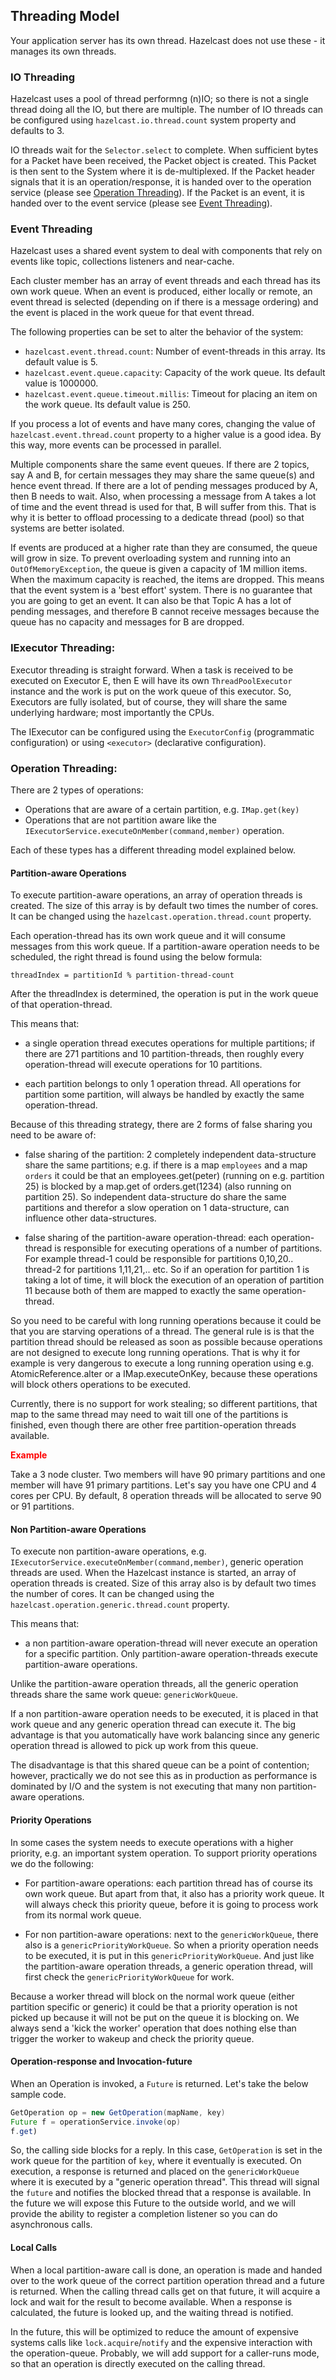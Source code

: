 ## Threading Model

Your application server has its own thread. Hazelcast does not use these - it manages its own threads.

### IO Threading

Hazelcast uses a pool of thread performng (n)IO; so there is not a single thread doing all the IO, but there are multiple.
The number of IO threads can be configured using `hazelcast.io.thread.count` system property and defaults to 3. 

IO threads wait for the `Selector.select` to complete. When sufficient bytes for a Packet have been received,
the Packet object is created. This Packet is then sent to the System where it is de-multiplexed. If the Packet header
signals that it is an operation/response, it is handed over to the operation service (please see [Operation Threading](#operation-threading)). If the Packet 
is an event, it is handed over to the event service (please see [Event Threading](#event-threading)). 

### Event Threading

Hazelcast uses a shared event system to deal with components that rely on events like topic, collections listeners and near-cache. 

Each cluster member has an array of event threads and each thread has its own work queue. When an event is produced,
either locally or remote, an event thread is selected (depending on if there is a message ordering) and the event is placed
in the work queue for that event thread.

The following properties
can be set to alter the behavior of the system:

* `hazelcast.event.thread.count`: Number of event-threads in this array. Its default value is 5.
* `hazelcast.event.queue.capacity`: Capacity of the work queue. Its default value is 1000000.
* `hazelcast.event.queue.timeout.millis`: Timeout for placing an item on the work queue. Its default value is 250.

If you process a lot of events and have many cores, changing the value of `hazelcast.event.thread.count` property to
a higher value is a good idea. By this way, more events can be processed in parallel.

Multiple components share the same event queues. If there are 2 topics, say A and B, for certain messages
they may share the same queue(s) and hence event thread. If there are a lot of pending messages produced by A, then B needs to wait.
Also, when processing a message from A takes a lot of time and the event thread is used for that, B will suffer from this. 
That is why it is better to offload processing to a dedicate thread (pool) so that systems are better isolated.

If events are produced at a higher rate than they are consumed, the queue will grow in size. To prevent overloading system
and running into an `OutOfMemoryException`, the queue is given a capacity of 1M million items. When the maximum capacity is reached, the items are
dropped. This means that the event system is a 'best effort' system. There is no guarantee that you are going to get an
event. It can also be that Topic A has a lot of pending messages, and therefore B cannot receive messages because the queue
has no capacity and messages for B are dropped.

### IExecutor Threading:

Executor threading is straight forward. When a task is received to be executed on Executor E, then E will have its
own `ThreadPoolExecutor` instance and the work is put on the work queue of this executor. So, Executors are fully isolated, but of course, they will share the same underlying hardware; most importantly the CPUs. 

The IExecutor can be configured using the `ExecutorConfig` (programmatic configuration) or using `<executor>` (declarative configuration).

### Operation Threading:

There are 2 types of operations:

* Operations that are aware of a certain partition, e.g. `IMap.get(key)`
* Operations that are not partition aware like the `IExecutorService.executeOnMember(command,member)` operation.

Each of these types has a different threading model explained below.

#### Partition-aware Operations

To execute partition-aware operations, an array of operation threads is created. The size of this array is by default two 
times the number of cores. It can be changed using the `hazelcast.operation.thread.count` property.

Each operation-thread has its own work queue and it will consume messages from this work queue. If a partition-aware 
operation needs to be scheduled, the right thread is found using the below formula:

`threadIndex = partitionId % partition-thread-count`

After the threadIndex is determined, the operation is put in the work queue of that operation-thread.

This means that:

 * a single operation thread executes operations for multiple partitions; if there are 271 partitions and
 10 partition-threads, then roughly every operation-thread will execute operations for 10 partitions. 

 * each partition belongs to only 1 operation thread. All operations for partition some partition, will always 
 be handled by exactly the same operation-thread. 

Because of this threading strategy, there are 2 forms of false sharing you need to be aware of:

* false sharing of the partition: 2 completely independent data-structure share the same partitions; e.g. if there
 is a map `employees` and a map `orders` it could be that an employees.get(peter) (running on e.g. partition 25) is blocked
 by a map.get of orders.get(1234) (also running on partition 25). So independent data-structure do share the same partitions
 and therefor a slow operation on 1 data-structure, can influence other data-structures.
 
* false sharing of the partition-aware operation-thread: each operation-thread is responsible for executing
 operations of a number of partitions. For example thread-1 could be responsible for partitions 0,10,20.. thread-2 for partitions
 1,11,21,.. etc. So if an operation for partition 1 is taking a lot of time, it will block the execution of an operation of partition
 11 because both of them are mapped to exactly the same operation-thread.

So you need to be careful with long running operations because it could be that you are starving operations of a thread. 
The general rule is is that the partition thread should be released as soon as possible because operations are not designed
to execute long running operations. That is why it for example is very dangerous to execute a long running operation 
using e.g. AtomicReference.alter or a IMap.executeOnKey, because these operations will block others operations to be executed.

Currently, there is no support for work stealing; so different partitions, that map to the same thread may need to wait 
till one of the partitions is finished, even though there are other free partition-operation threads available.

<font color='red'>**Example**</font>

Take a 3 node cluster. Two members will have 90 primary partitions and one member will have 91 primary partitions. Let's
say you have one CPU and 4 cores per CPU. By default, 8 operation threads will be allocated to serve 90 or 91 partitions.

#### Non Partition-aware Operations

To execute non partition-aware operations, e.g. `IExecutorService.executeOnMember(command,member)`, generic operation 
threads are used. When the Hazelcast instance is started, an array of operation threads is created. Size of this array 
also is by default two times the number of cores. It can be changed using the `hazelcast.operation.generic.thread.count` 
property.

This means that:

* a non partition-aware operation-thread will never execute an operation for a specific partition. Only partition-aware
  operation-threads execute partition-aware operations. 

Unlike the partition-aware operation threads, all the generic operation threads share the same work queue: `genericWorkQueue`.

If a non partition-aware operation needs to be executed, it is placed in that work queue and any generic operation 
thread can execute it. The big advantage is that you automatically have work balancing since any generic operation 
thread is allowed to pick up work from this queue.

The disadvantage is that this shared queue can be a point of contention; however, practically we do not see this as in 
production as performance is dominated by I/O and the system is not executing that many non partition-aware operations.
 
#### Priority Operations
 
In some cases the system needs to execute operations with a higher priority, e.g. an important system operation. To support priority
operations we do the following:

* For partition-aware operations: each partition thread has of course its own work queue. But apart from that, it also has a priority
  work queue. It will always check this priority queue, before it is going to process work from its normal work queue.

* For non partition-aware operations: next to the `genericWorkQueue`, there also is a `genericPriorityWorkQueue`. So when a priority operation
 needs to be executed, it is put in this `genericPriorityWorkQueue`. And just like the partition-aware operation threads, a generic
 operation thread, will first check the `genericPriorityWorkQueue` for work. 
 
Because a worker thread will block on the normal work queue (either partition specific or generic) it could be that a priority operation
is not picked up because it will not be put on the queue it is blocking on. We always send a 'kick the worker' operation that does 
nothing else than trigger the worker to wakeup and check the priority queue. 

#### Operation-response and Invocation-future

When an Operation is invoked, a `Future` is returned. Let's take the below sample code. 

```java
GetOperation op = new GetOperation(mapName, key)
Future f = operationService.invoke(op)
f.get)
```

So, the calling side blocks for a reply. In this case, `GetOperation` is set in the work queue for the partition of `key`, where
it eventually is executed. On execution, a response is returned and placed on the `genericWorkQueue` where it is executed by a 
"generic operation thread". This thread will signal the `future` and notifies the blocked thread that a response is available. 
In the future we will expose this Future to the outside world, and we will provide the ability to register a completion listener 
so you can do asynchronous calls. 

#### Local Calls

When a local partition-aware call is done, an operation is made and handed over to the work queue of the correct partition operation thread
and a future is returned. When the calling thread calls get on that future, it will acquire a lock and wait for the result 
to become available. When a response is calculated, the future is looked up, and the waiting thread is notified.  

In the future, this will be optimized to reduce the amount of expensive systems calls like `lock.acquire`/`notify` and the expensive
interaction with the operation-queue. Probably, we will add support for a caller-runs mode, so that an operation is directly executed on
the calling thread.